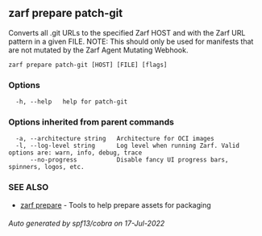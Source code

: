 ## zarf prepare patch-git

Converts all .git URLs to the specified Zarf HOST and with the Zarf URL pattern in a given FILE.  NOTE: 
This should only be used for manifests that are not mutated by the Zarf Agent Mutating Webhook.

```
zarf prepare patch-git [HOST] [FILE] [flags]
```

### Options

```
  -h, --help   help for patch-git
```

### Options inherited from parent commands

```
  -a, --architecture string   Architecture for OCI images
  -l, --log-level string      Log level when running Zarf. Valid options are: warn, info, debug, trace
      --no-progress           Disable fancy UI progress bars, spinners, logos, etc.
```

### SEE ALSO

* [zarf prepare](zarf_prepare.md)	 - Tools to help prepare assets for packaging

###### Auto generated by spf13/cobra on 17-Jul-2022
